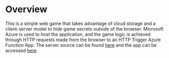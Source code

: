 # Overview

This is a simple web game that takes advantage of cloud storage and a client-server model to hide game secrets outside of the browser. Microsoft Azure is used to host the application, and the game logic is achieved through HTTP requests made from the browser to an HTTP Trigger Azure Function App. The server source can be found [here](https://github.com/KDLeslie/wordle-server) and the app can be accessed [here](https://wordle.azurewebsites.net).
